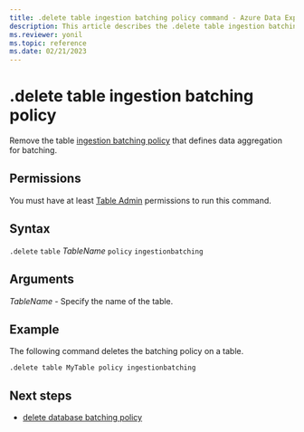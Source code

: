 ```yaml
---
title: .delete table ingestion batching policy command - Azure Data Explorer
description: This article describes the .delete table ingestion batching policy command in Azure Data Explorer.
ms.reviewer: yonil
ms.topic: reference
ms.date: 02/21/2023
---
```

# .delete table ingestion batching policy

Remove the table [ingestion batching policy](batchingpolicy.md) that defines data aggregation for batching.

## Permissions

You must have at least [Table Admin](access-control/role-based-access-control.md) permissions to run this command.

## Syntax

`.delete` `table` *TableName* `policy` `ingestionbatching`

## Arguments

*TableName* - Specify the name of the table.

## Example

The following command deletes the batching policy on a table.

```kusto
.delete table MyTable policy ingestionbatching
```

## Next steps

* [delete database batching policy](delete-database-ingestion-batching-policy.md)
